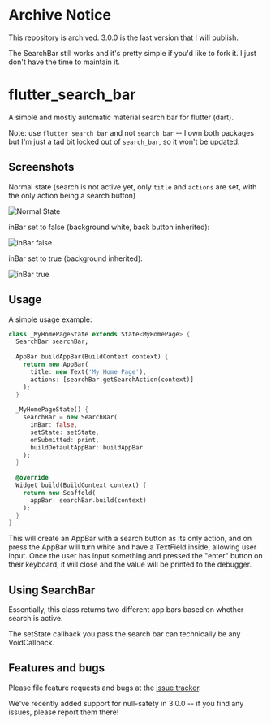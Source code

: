 # Archive Notice

This repository is archived. 3.0.0 is the last version that I will publish.

The SearchBar still works and it's pretty simple if you'd like to fork it. I just don't have the time to maintain it.

# flutter_search_bar

A simple and mostly automatic material search bar for flutter (dart).

Note: use `flutter_search_bar` and not `search_bar` -- I own both packages but I'm just a tad bit locked out of `search_bar`, so it won't be updated.

## Screenshots

Normal state (search is not active yet, only `title` and `actions` are set, with the only action being a search button)

![Normal State](https://frozor.io/up/0eytLH6M.png)

inBar set to false (background white, back button inherited): 

![inBar false](https://frozor.io/up/MdswWio.png)

inBar set to true (background inherited):

![inBar true](https://frozor.io/up/FvENH9A.png)

## Usage

A simple usage example:

```dart
class _MyHomePageState extends State<MyHomePage> {
  SearchBar searchBar;
  
  AppBar buildAppBar(BuildContext context) {
    return new AppBar(
      title: new Text('My Home Page'),
      actions: [searchBar.getSearchAction(context)]
    );
  }  
  
  _MyHomePageState() {
    searchBar = new SearchBar(
      inBar: false,
      setState: setState,
      onSubmitted: print,
      buildDefaultAppBar: buildAppBar
    );
  }
  
  @override
  Widget build(BuildContext context) {
    return new Scaffold(
      appBar: searchBar.build(context)
    );
  }
}
```

This will create an AppBar with a search button as its only action, and on press the AppBar will turn white and have a TextField inside, allowing user input. Once the user has input something and pressed the "enter" button on their keyboard, it will close and the value will be printed to the debugger.

## Using SearchBar

Essentially, this class returns two different app bars based on whether search is active.

The setState callback you pass the search bar can technically be any VoidCallback.

## Features and bugs

Please file feature requests and bugs at the [issue tracker][tracker].

[tracker]: https://github.com/ArcticZeroo/flutter-search-bar

We've recently added support for null-safety in 3.0.0 -- if you find any issues, please 
report them there!